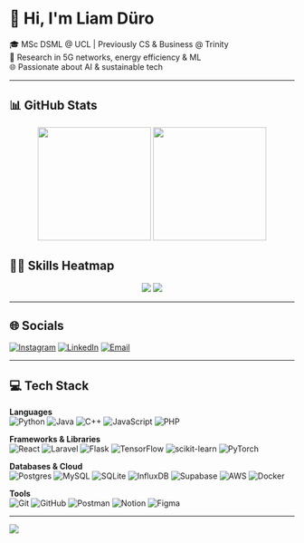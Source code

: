 # 👋 Hi, I'm Liam Düro  

🎓 MSc DSML @ UCL | Previously CS & Business @ Trinity  
📡 Research in 5G networks, energy efficiency & ML  
🌐 Passionate about AI & sustainable tech  

---

## 📊 GitHub Stats
<p align="center">
  <img src="https://github-readme-stats-gamma-eight-97.vercel.app/api?username=LiamDuero03&count_private=true&include_all_commits=true&show_icons=true&theme=cobalt&hide=contribs" height="200"/>
  <img src="https://github-readme-stats-gamma-eight-97.vercel.app/api/top-langs/?username=LiamDuero03&count_private=true&layout=compact&theme=cobalt" height="200"/>
</p>

## 🧑‍💻 Skills Heatmap
<p align="center">
  <img src="https://github-profile-summary-cards.vercel.app/api/cards/repos-per-language?username=LiamDuero03&theme=github_dark" />
  <img src="https://github-profile-summary-cards.vercel.app/api/cards/most-commit-language?username=LiamDuero03&theme=github_dark" />
</p>

---

## 🌐 Socials
[![Instagram](https://img.shields.io/badge/Instagram-%23E4405F.svg?logo=Instagram&logoColor=white)](https://instagram.com/liam.duero) 
[![LinkedIn](https://img.shields.io/badge/LinkedIn-%230077B5.svg?logo=linkedin&logoColor=white)](https://linkedin.com/in/liam-d%C3%BCro-3a5b10253/) 
[![Email](https://img.shields.io/badge/Email-D14836?logo=gmail&logoColor=white)](mailto:liam.duero@gmail.com) 

---

## 💻 Tech Stack

**Languages**  
![Python](https://img.shields.io/badge/python-3670A0?style=for-the-badge&logo=python&logoColor=ffdd54) 
![Java](https://img.shields.io/badge/java-%23ED8B00.svg?style=for-the-badge&logo=openjdk&logoColor=white) 
![C++](https://img.shields.io/badge/c++-%2300599C.svg?style=for-the-badge&logo=c%2B%2B&logoColor=white) 
![JavaScript](https://img.shields.io/badge/javascript-%23323330.svg?style=for-the-badge&logo=javascript&logoColor=%23F7DF1E) 
![PHP](https://img.shields.io/badge/php-%23777BB4.svg?style=for-the-badge&logo=php&logoColor=white) 

**Frameworks & Libraries**  
![React](https://img.shields.io/badge/react-%2320232a.svg?style=for-the-badge&logo=react&logoColor=%2361DAFB) 
![Laravel](https://img.shields.io/badge/laravel-%23FF2D20.svg?style=for-the-badge&logo=laravel&logoColor=white) 
![Flask](https://img.shields.io/badge/flask-%23000.svg?style=for-the-badge&logo=flask&logoColor=white) 
![TensorFlow](https://img.shields.io/badge/TensorFlow-%23FF6F00.svg?style=for-the-badge&logo=TensorFlow&logoColor=white) 
![scikit-learn](https://img.shields.io/badge/scikit--learn-%23F7931E.svg?style=for-the-badge&logo=scikit-learn&logoColor=white) 
![PyTorch](https://img.shields.io/badge/PyTorch-%23EE4C2C.svg?style=for-the-badge&logo=PyTorch&logoColor=white) 

**Databases & Cloud**  
![Postgres](https://img.shields.io/badge/postgres-%23316192.svg?style=for-the-badge&logo=postgresql&logoColor=white) 
![MySQL](https://img.shields.io/badge/mysql-4479A1.svg?style=for-the-badge&logo=mysql&logoColor=white) 
![SQLite](https://img.shields.io/badge/sqlite-%2307405e.svg?style=for-the-badge&logo=sqlite&logoColor=white) 
![InfluxDB](https://img.shields.io/badge/InfluxDB-22ADF6?style=for-the-badge&logo=InfluxDB&logoColor=white) 
![Supabase](https://img.shields.io/badge/Supabase-3ECF8E?style=for-the-badge&logo=supabase&logoColor=white) 
![AWS](https://img.shields.io/badge/AWS-%23FF9900.svg?style=for-the-badge&logo=amazon-aws&logoColor=white) 
![Docker](https://img.shields.io/badge/docker-%230db7ed.svg?style=for-the-badge&logo=docker&logoColor=white) 

**Tools**  
![Git](https://img.shields.io/badge/git-%23F05033.svg?style=for-the-badge&logo=git&logoColor=white) 
![GitHub](https://img.shields.io/badge/github-%23121011.svg?style=for-the-badge&logo=github&logoColor=white) 
![Postman](https://img.shields.io/badge/Postman-FF6C37?style=for-the-badge&logo=postman&logoColor=white) 
![Notion](https://img.shields.io/badge/Notion-%23000000.svg?style=for-the-badge&logo=notion&logoColor=white) 
![Figma](https://img.shields.io/badge/figma-%23F24E1E.svg?style=for-the-badge&logo=figma&logoColor=white) 

---

[![](https://visitcount.itsvg.in/api?id=LiamDuero03&icon=0&color=0)](https://visitcount.itsvg.in)  
<!-- Proudly created with GPRM ( https://gprm.itsvg.in ) -->
